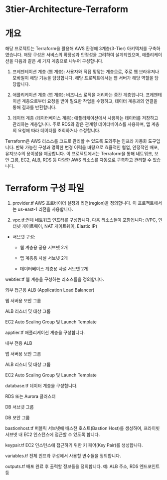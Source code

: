 # 3tier-Architecture-Terraform


# 개요
해당 프로젝트는 Terraform을 활용해 AWS 환경에 3계층(3-Tier) 아키텍처를 구축하였습니다. 해당 구성은 서비스의 확장성과 안정성을 고려하여 설계되었으며, 애플리케이션을 다음과 같은 세 가지 계층으로 나누어 구성합니다.

1. 프레젠테이션 계층 (웹 계층):
사용자와 직접 맞닿는 계층으로, 주로 웹 브라우저나 모바일이 해당 기능을 담당합니다. 해당 프로젝트에서는 웹 서버가 해당 역할을 담당합니다.

2. 애플리케이션 계층 (앱 계층):
비즈니스 로직을 처리하는 중간 계층입니다. 프레젠테이션 계층으로부터 요청을 받아 필요한 작업을 수행하고, 데이터 계층과의 연결을 통해 결과를 반환합니다.

3. 데이터 계층 (데이터베이스 계층):
애플리케이션에서 사용하는 데이터를 저장하고 관리하는 계층입니다. 주로 RDS와 같은 관계형 데이터베이스를 사용하며, 앱 계층의 요청에 따라 데이터를 조회하거나 수정합니다.

Terraform은 AWS 리소스를 코드로 관리할 수 있도록 도와주는 인프라 자동화 도구입니다. 반복 가능한 구성과 명확한 변경 이력을 바탕으로 효율적인 협업, 안정적인 배포, 유지보수의 용이성을 제공합니다. 이 프로젝트에서는 Terraform을 통해 네트워크, 보안 그룹, EC2, ALB, RDS 등 다양한 AWS 리소스를 자동으로 구축하고 관리할 수 있습니다.

# Terraform 구성 파일
1. provider.tf
AWS 프로바이더 설정과 리전(region)을 정의합니다. 이 프로젝트에서는 us-east-1 리전을 사용합니다.

2. vpc.tf:전체 네트워크 인프라를 구성합니다. 다음 리소스들이 포함됩니다:
(VPC, 인터넷 게이트웨이, NAT 게이트웨이, Elastic IP)

- 서브넷 구성:

	* 웹 계층용 공용 서브넷 2개

	* 앱 계층용 사설 서브넷 2개

	* 데이터베이스 계층용 사설 서브넷 2개

webtier.tf
웹 계층을 구성하는 리소스들을 정의합니다.

외부 접근용 ALB (Application Load Balancer)

웹 서버용 보안 그룹

ALB 리스너 및 대상 그룹

EC2 Auto Scaling Group 및 Launch Template

apptier.tf
애플리케이션 계층을 구성합니다.

내부 전용 ALB

앱 서버용 보안 그룹

ALB 리스너 및 대상 그룹

EC2 Auto Scaling Group 및 Launch Template

database.tf
데이터 계층을 구성합니다.

RDS 또는 Aurora 클러스터

DB 서브넷 그룹

DB 보안 그룹

bastionhost.tf
퍼블릭 서브넷에 배스천 호스트(Bastion Host)를 생성하여, 프라이빗 서브넷 내 EC2 인스턴스에 접근할 수 있도록 합니다.

keypair.tf
EC2 인스턴스에 접근하기 위한 키 페어(Key Pair)를 생성합니다.

variables.tf
전체 인프라 구성에서 사용할 변수들을 정의합니다.

outputs.tf
배포 완료 후 출력할 정보들을 정의합니다. 예: ALB 주소, RDS 엔드포인트 등


